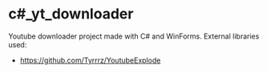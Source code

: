 # c#_yt_downloader
Youtube downloader project made with C# and WinForms.
External libraries used:
  - https://github.com/Tyrrrz/YoutubeExplode
